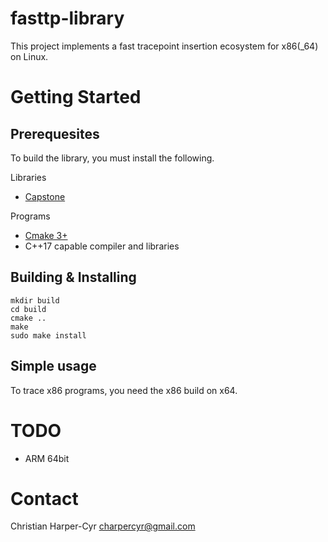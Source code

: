 # fasttp-library
This project implements a fast tracepoint insertion ecosystem for x86(_64) on Linux.

# Getting Started
## Prerequesites
To build the library, you must install the following.

Libraries
- [Capstone](http://www.capstone-engine.org/)

Programs
- [Cmake 3+](https://cmake.org/download/)
- C++17 capable compiler and libraries

## Building & Installing
```
mkdir build
cd build
cmake ..
make
sudo make install
```

## Simple usage

<aside class="notice">
To trace x86 programs, you need the x86 build on x64.
</aside>

# TODO
- ARM 64bit

# Contact
Christian Harper-Cyr <charpercyr@gmail.com>


